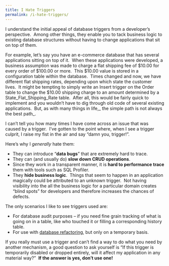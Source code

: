 ```yaml
---
title: I Hate Triggers
permalink: /i-hate-triggers/
---
```


I understand the initial appeal of database triggers from a developer&#8217;s perspective.  Among other things, they enable you to tack business logic to existing database structures without having to change applications that sit on top of them.

For example, let&#8217;s say you have an e-commerce database that has several applications sitting on top of it.  When these applications were developed, a business assumption was made to charge a flat shipping fee of $10.00 for every order of $100.00 or more.  This $10.00 value is stored in a configuration table within the database.  Times changed and now, we have different flat shipping rates, depending upon which state the customer lives.  It might be tempting to simply write an Insert trigger on the Order table to change the $10.00 shipping charge to an amount determined by a State_Flat_Shipping_Rate table.  After all, this would be fairly quick to implement and you wouldn&#8217;t have to dig through old code of several existing applications.  But, as with many things in life,_ the simple path is not always the best path_.

I can&#8217;t tell you how many times I have come across an issue that was caused by a trigger.  I&#8217;ve gotten to the point where, when I see a trigger culprit, I raise my fist in the air and say &#8220;damn you, trigger!&#8221;.

Here&#8217;s why I _generally_ hate them:

- They can introduce &#8220;**data bugs**&#8221; that are extremely hard to trace.
- They can (and usually do) **slow down CRUD operations**.
- Since they work in a transparent manner, it is **hard to performance trace** them with tools such as SQL Profiler.
- They **hide business logic**.  Things that seem to happen in an application magically could be attributed to an unknown trigger.  Not having visibility into the all the business logic for a particular domain creates &#8220;blind spots&#8221; for developers and therefore increases the chances of defects.

The only scenarios I like to see triggers used are:

- For database audit purposes &#8211; if you need fine grain tracking of what is going on in a table, like who touched it or filling a corresponding history table.
- For use with <a href="http://www.simple-talk.com/content/print.aspx?article=1270" target="_blank">database refactoring</a>, but only on a temporary basis.

If you really must use a trigger and can&#8217;t find a way to do what you need by another mechanism, a good question to ask yourself is &#8220;If this trigger is temporarily disabled or dropped entirely, will it affect my application in any material way?&#8221;  **If the answer is yes, don&#8217;t use one!**
